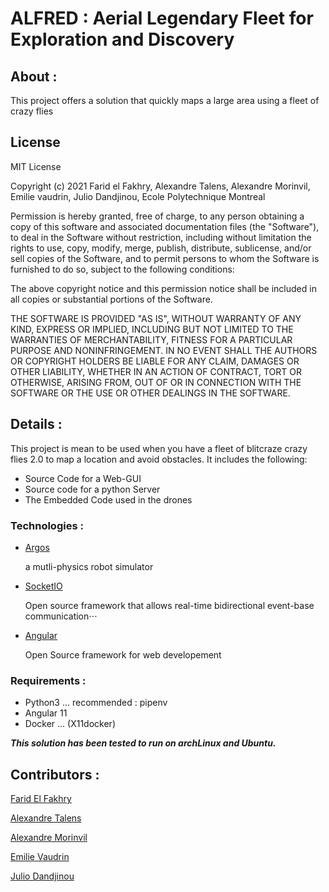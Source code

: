 # ALFRED : Aerial Legendary Fleet for Exploration and Discovery
## About :
This project offers a solution that quickly maps a large area using a fleet of crazy flies

## License
MIT License

Copyright (c) 2021 Farid el Fakhry, Alexandre Talens, Alexandre Morinvil, Emilie vaudrin, Julio Dandjinou, Ecole Polytechnique Montreal

Permission is hereby granted, free of charge, to any person obtaining a copy
of this software and associated documentation files (the "Software"), to deal
in the Software without restriction, including without limitation the rights
to use, copy, modify, merge, publish, distribute, sublicense, and/or sell
copies of the Software, and to permit persons to whom the Software is
furnished to do so, subject to the following conditions:

The above copyright notice and this permission notice shall be included in all
copies or substantial portions of the Software.

THE SOFTWARE IS PROVIDED "AS IS", WITHOUT WARRANTY OF ANY KIND, EXPRESS OR
IMPLIED, INCLUDING BUT NOT LIMITED TO THE WARRANTIES OF MERCHANTABILITY,
FITNESS FOR A PARTICULAR PURPOSE AND NONINFRINGEMENT. IN NO EVENT SHALL THE
AUTHORS OR COPYRIGHT HOLDERS BE LIABLE FOR ANY CLAIM, DAMAGES OR OTHER
LIABILITY, WHETHER IN AN ACTION OF CONTRACT, TORT OR OTHERWISE, ARISING FROM,
OUT OF OR IN CONNECTION WITH THE SOFTWARE OR THE USE OR OTHER DEALINGS IN THE
SOFTWARE.

## Details :
This project is mean to be used when you have a fleet of blitcraze crazy flies 2.0 to map a location and avoid obstacles. 
It includes the following:
* Source Code for a Web-GUI
* Source code for a python Server
* The Embedded Code used in the drones

### Technologies :

* [Argos](https://www.argos-sim.info/)

    a mutli-physics robot simulator

* [SocketIO](https://socket.io/)

    Open source framework that allows real-time bidirectional event-base communication⋅⋅⋅
* [Angular](https://angular.io/)

    Open Source framework for web developement

### Requirements :
* Python3
... recommended : pipenv
* Angular 11
* Docker
... (X11docker)

***This solution has been tested to run on archLinux and Ubuntu.***

## Contributors :
[Farid El Fakhry](https://gitlab.com/farid.elfakhry)

[Alexandre Talens](https://gitlab.com/talensalexandre)

[Alexandre Morinvil](https://gitlab.com/AlexandreMorinvil)

[Emilie Vaudrin](https://gitlab.com/emilievaudrin)

[Julio Dandjinou](https://gitlab.com/jdandjinou)
